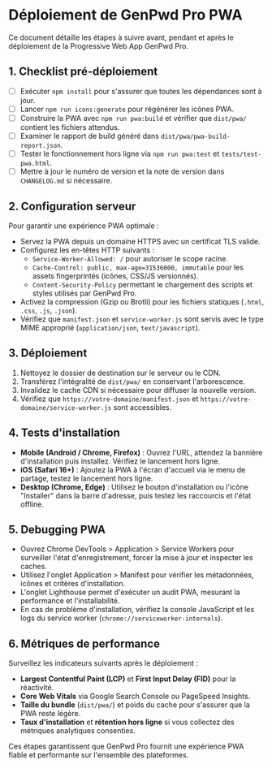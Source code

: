 # Déploiement de GenPwd Pro PWA

Ce document détaille les étapes à suivre avant, pendant et après le déploiement de la Progressive Web App GenPwd Pro.

## 1. Checklist pré-déploiement

- [ ] Exécuter `npm install` pour s'assurer que toutes les dépendances sont à jour.
- [ ] Lancer `npm run icons:generate` pour régénérer les icônes PWA.
- [ ] Construire la PWA avec `npm run pwa:build` et vérifier que `dist/pwa/` contient les fichiers attendus.
- [ ] Examiner le rapport de build généré dans `dist/pwa/pwa-build-report.json`.
- [ ] Tester le fonctionnement hors ligne via `npm run pwa:test` et `tests/test-pwa.html`.
- [ ] Mettre à jour le numéro de version et la note de version dans `CHANGELOG.md` si nécessaire.

## 2. Configuration serveur

Pour garantir une expérience PWA optimale :

- Servez la PWA depuis un domaine HTTPS avec un certificat TLS valide.
- Configurez les en-têtes HTTP suivants :
  - `Service-Worker-Allowed: /` pour autoriser le scope racine.
  - `Cache-Control: public, max-age=31536000, immutable` pour les assets fingerprintés (icônes, CSS/JS versionnés).
  - `Content-Security-Policy` permettant le chargement des scripts et styles utilisés par GenPwd Pro.
- Activez la compression (Gzip ou Brotli) pour les fichiers statiques (`.html`, `.css`, `.js`, `.json`).
- Vérifiez que `manifest.json` et `service-worker.js` sont servis avec le type MIME approprié (`application/json`, `text/javascript`).

## 3. Déploiement

1. Nettoyez le dossier de destination sur le serveur ou le CDN.
2. Transférez l'intégralité de `dist/pwa/` en conservant l'arborescence.
3. Invalidez le cache CDN si nécessaire pour diffuser la nouvelle version.
4. Vérifiez que `https://votre-domaine/manifest.json` et `https://votre-domaine/service-worker.js` sont accessibles.

## 4. Tests d'installation

- **Mobile (Android / Chrome, Firefox)** : Ouvrez l'URL, attendez la bannière d'installation puis installez. Vérifiez le lancement hors ligne.
- **iOS (Safari 16+)** : Ajoutez la PWA à l'écran d'accueil via le menu de partage, testez le lancement hors ligne.
- **Desktop (Chrome, Edge)** : Utilisez le bouton d'installation ou l'icône "Installer" dans la barre d'adresse, puis testez les raccourcis et l'état offline.

## 5. Debugging PWA

- Ouvrez Chrome DevTools > Application > Service Workers pour surveiller l'état d'enregistrement, forcer la mise à jour et inspecter les caches.
- Utilisez l'onglet Application > Manifest pour vérifier les métadonnées, icônes et critères d'installation.
- L'onglet Lighthouse permet d'exécuter un audit PWA, mesurant la performance et l'installabilité.
- En cas de problème d'installation, vérifiez la console JavaScript et les logs du service worker (`chrome://serviceworker-internals`).

## 6. Métriques de performance

Surveillez les indicateurs suivants après le déploiement :

- **Largest Contentful Paint (LCP)** et **First Input Delay (FID)** pour la réactivité.
- **Core Web Vitals** via Google Search Console ou PageSpeed Insights.
- **Taille du bundle** (`dist/pwa/`) et poids du cache pour s'assurer que la PWA reste légère.
- **Taux d'installation** et **rétention hors ligne** si vous collectez des métriques analytiques consenties.

Ces étapes garantissent que GenPwd Pro fournit une expérience PWA fiable et performante sur l'ensemble des plateformes.
